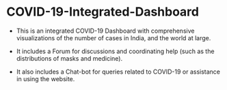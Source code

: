 # COVID-19-Integrated-Dashboard

* This is an integrated COVID-19 Dashboard with comprehensive visualizations of the number of cases in India, and the world at large.

* It includes a Forum for discussions and coordinating help (such as the distributions of masks and medicine).

* It also includes a Chat-bot for queries related to COVID-19 or assistance in using the website.
